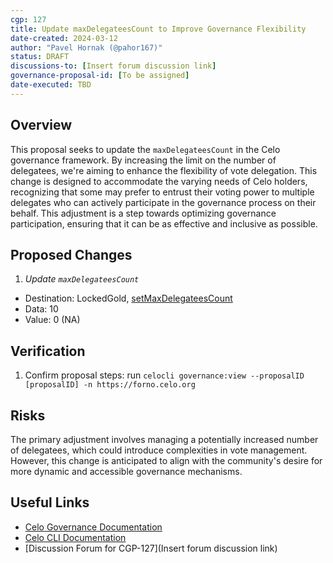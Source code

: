 ```yaml
---
cgp: 127
title: Update maxDelegateesCount to Improve Governance Flexibility
date-created: 2024-03-12
author: "Pavel Hornak (@pahor167)"
status: DRAFT
discussions-to: [Insert forum discussion link]
governance-proposal-id: [To be assigned]
date-executed: TBD
---
```


## Overview

This proposal seeks to update the `maxDelegateesCount` in the Celo governance framework. By increasing the limit on the number of delegatees, we're aiming to enhance the flexibility of vote delegation. This change is designed to accommodate the varying needs of Celo holders, recognizing that some may prefer to entrust their voting power to multiple delegates who can actively participate in the governance process on their behalf. This adjustment is a step towards optimizing governance participation, ensuring that it can be as effective and inclusive as possible.

## Proposed Changes

1. *Update `maxDelegateesCount`*
 - Destination: LockedGold, [setMaxDelegateesCount](https://github.com/celo-org/celo-monorepo/blob/7a2d29e9ffdef6cf078254142e61f896994c8a8b/packages/protocol/contracts/governance/LockedGold.sol#L160)
 - Data: 10
 - Value: 0 (NA)

## Verification

1. Confirm proposal steps: run `celocli governance:view --proposalID [proposalID] -n https://forno.celo.org `

## Risks

The primary adjustment involves managing a potentially increased number of delegatees, which could introduce complexities in vote management. However, this change is anticipated to align with the community's desire for more dynamic and accessible governance mechanisms.

## Useful Links

- [Celo Governance Documentation](https://docs.celo.org/celo-owner-guide/governance)
- [Celo CLI Documentation](https://docs.celo.org/command-line-interface/introduction)
- [Discussion Forum for CGP-127](Insert forum discussion link)
